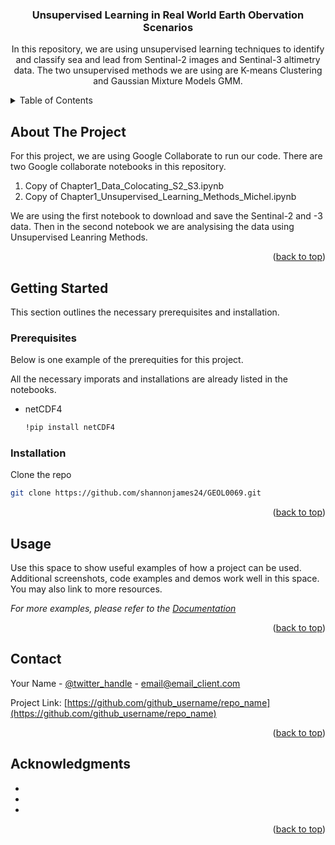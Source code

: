 <h3 align="center">Unsupervised Learning in Real World Earth Obervation Scenarios</h3>

  <p align="center">
    In this repository, we are using unsupervised learning techniques to identify and classify sea and lead from Sentinal-2 images and Sentinal-3 altimetry data. The two unsupervised methods we are using are K-means Clustering and Gaussian Mixture Models GMM.
    <br />



<!-- TABLE OF CONTENTS -->
<details>
  <summary>Table of Contents</summary>
  <ol>
    <li>
      <a href="#about-the-project">About The Project</a>
      <ul>
      </ul>
    </li>
    <li>
      <a href="#getting-started">Getting Started</a>
      <ul>
        <li><a href="#prerequisites">Prerequisites</a></li>
        <li><a href="#installation">Installation</a></li>
      </ul>
    </li>
    <li><a href="#usage">Usage</a></li>
    <li><a href="#contact">Contact</a></li>
    <li><a href="#acknowledgments">Acknowledgments</a></li>
  </ol>
</details>



<!-- ABOUT THE PROJECT -->
## About The Project

For this project, we are using Google Collaborate to run our code. There are two Google collaborate notebooks in this repository.

1. Copy of Chapter1_Data_Colocating_S2_S3.ipynb
2. Copy of Chapter1_Unsupervised_Learning_Methods_Michel.ipynb

We are using the first notebook to download and save the Sentinal-2 and -3 data. Then in the second notebook we are analysising the data using Unsupervised Leanring Methods.

<p align="right">(<a href="#readme-top">back to top</a>)</p>


<!-- GETTING STARTED -->
## Getting Started

This section outlines the necessary prerequisites and installation.

### Prerequisites

Below is one example of the prerequities for this project.

All the necessary imporats and installations are already listed in the notebooks.

* netCDF4
  ```sh
  !pip install netCDF4
  ```

### Installation

Clone the repo
   ```sh
   git clone https://github.com/shannonjames24/GEOL0069.git
   ```

<p align="right">(<a href="#readme-top">back to top</a>)</p>



<!-- USAGE EXAMPLES -->
## Usage

Use this space to show useful examples of how a project can be used. Additional screenshots, code examples and demos work well in this space. You may also link to more resources.

_For more examples, please refer to the [Documentation](https://example.com)_

<p align="right">(<a href="#readme-top">back to top</a>)</p>

<!-- CONTACT -->
## Contact

Your Name - [@twitter_handle](https://twitter.com/twitter_handle) - email@email_client.com

Project Link: [https://github.com/github_username/repo_name](https://github.com/github_username/repo_name)

<p align="right">(<a href="#readme-top">back to top</a>)</p>



<!-- ACKNOWLEDGMENTS -->
## Acknowledgments

* []()
* []()
* []()

<p align="right">(<a href="#readme-top">back to top</a>)</p>
